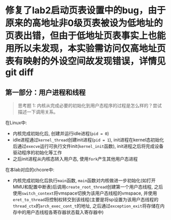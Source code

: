 # 修复了lab2启动页表设置中的bug，由于原来的高地址非0级页表被设为低地址的页表出错，但由于低地址页表事实上也能用所以未发现，本实验需访问仅高地址页表有映射的外设空间故发现错误，详情见git diff

## 第一部分：用户进程和线程

> 思考题 1: 内核从完成必要的初始化到用户态程序的过程是怎么样的？尝试描述一下调用关系。

在Linux中:
 - 内核完成初始化后, 创建并运行idle进程(`pid = 0`)
 - idle进程通过`kernel_thread`创建init进程(`pid = 1`), init进程在kernel态初始化后通过`execve`运行可执行文件init(`kernel_init`函数), init进程之后将完成设备驱动程序的初始化等工作
 - 之后init进程从内核态转入用户态, 使用`fork`产生其他用户态进程

在本lab对应的chcore中:
 - 内核完成初始化后执行`main`函数, `main`函数对内核做进一步初始化(如打开MMU和配置中断表)后调用`create_root_thread`创建第一个用户态线程, 之后使用`switch_context`将vmspace切换为该用户态线程的vmspace, 并使用`eret_to_thread`将控制权转交到该线程(主要是将sp设置为该用户态线程的`thread_ctx`的`arch_exec_cont_t`的地址, 之后通过`exception_exit`将存储在内存中的用户态线程各寄存器状态载入寄存器中)
